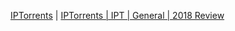 [IPTorrents](https://www.iptorrents.com/signup.php) | [IPTorrents | IPT | General | 2018 Review](http://torrentinvites.org/f36/iptorrents-ipt-general-2018-review-360204/)
